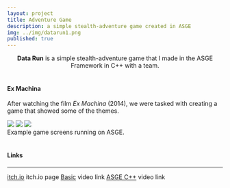 ```yaml
---
layout: project
title: Adventure Game
description: a simple stealth-adventure game created in ASGE
img: ../img/datarun1.png 
published: true
---
```


<center><b>Data Run</b> is a simple stealth-adventure game that I made in the ASGE Framework in C++ with a team.</center><br/>

#### Ex Machina
After watching the film *Ex Machina* (2014), we were tasked with creating a game that showed some of the themes.

<!--<div class="img_row">
	<img class="col two" src="{{ site.baseurl }}/img/datarun2.png" alt="" title="example image"/>
	<img class="col one" src="{{ site.baseurl }}/img/datarun3.png" alt="" title="example image"/>
	<img class="col one" src="{{ site.baseurl }}/img/datarun4.png" alt="" title="example image"/>
</div> -->

<div class="owl-carousel owl-theme">
<a href="{{ site.baseurl }}/img/datarun2.png" target="_blank"><img src="{{ site.baseurl }}/datarun2.png" /></a>
<a href="{{ site.baseurl }}/img/datarun3.png" target="_blank"><img src="{{ site.baseurl }}/datarun3.png" /></a>
<a href="{{ site.baseurl }}/img/datarun4.png" target="_blank"><img src="{{ site.baseurl }}/datarun4.png" /></a>
</div>

<div class="col three caption">
	Example game screens running on ASGE.
</div>

<br/>

#### Links
----
[itch.io][itch] itch.io page
[Basic][basic] video link
[ASGE C++][asge] video link

[itch]: https://machjacob.itch.io/leak
[basic]: https://youtu.be/jXiFaC1iiFc
[asge]: https://youtu.be/Yx_OTFgdrpw
